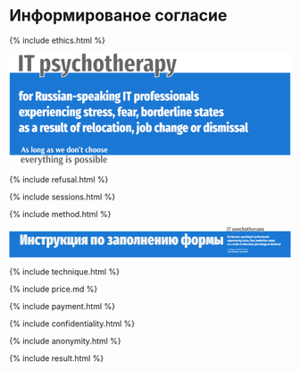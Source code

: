 # Информированое согласие

{% include ethics.html %}

![Psychotherapy for Russian-speaking IT professionals](_img/700b.png)

{% include refusal.html %}

{% include sessions.html %}

{% include method.html %}

![1](_img/IF_GH.png)

{% include technique.html %}

{% include price.md %}

{% include payment.html %}

{% include confidentiality.html %}

{% include anonymity.html %}

{% include result.html %}
